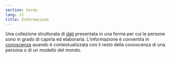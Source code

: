 ```yaml
---
section: terms
lang: it
title: Informazione
---
```


Una collezione strutturata di [dati](/glossary/it/terms/data/) presentata in una forma per cui le persone sono in grado di capirla ed elaborarla.
L'informazione è convertita in [conoscenza](/glossary/it/terms/knowledge/) quando è contestualizzata con il resto della conoscenza di una persona o di un modello del mondo.
